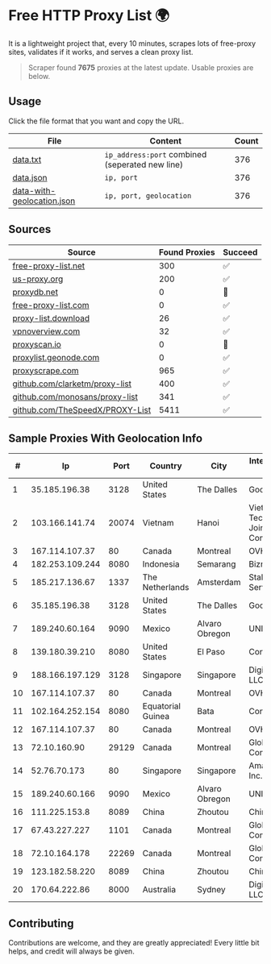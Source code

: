
# Free HTTP Proxy List 🌍

It is a lightweight project that, every 10 minutes, scrapes lots of free-proxy sites, validates if it works, and serves a clean proxy list.


> Scraper found **7675** proxies at the latest update. Usable proxies are below.

## Usage

Click the file format that you want and copy the URL.


|File|Content|Count|
|----|-------|-----|
|[data.txt](https://raw.githubusercontent.com/themiralay/Proxy-List-World/master/data.txt)|`ip_address:port` combined (seperated new line)|376|
|[data.json](https://raw.githubusercontent.com/themiralay/Proxy-List-World/master/data.json)|`ip, port`|376|
|[data-with-geolocation.json](https://raw.githubusercontent.com/themiralay/Proxy-List-World/master/data-with-geolocation.json)|`ip, port, geolocation`|376|

## Sources

|Source|Found Proxies|Succeed|
|------|-------------|-------|
|[free-proxy-list.net](https://free-proxy-list.net)|300|✅|
|[us-proxy.org](https://www.us-proxy.org)|200|✅|
|[proxydb.net](http://proxydb.net)|0|🚫|
|[free-proxy-list.com](https://free-proxy-list.com/?page=&port=&type%5B%5D=http&type%5B%5D=https&up_time=0&search=Search)|0|✅|
|[proxy-list.download](https://www.proxy-list.download/HTTP)|26|✅|
|[vpnoverview.com](https://vpnoverview.com/privacy/anonymous-browsing/free-proxy-servers)|32|✅|
|[proxyscan.io](https://www.proxyscan.io)|0|🚫|
|[proxylist.geonode.com](https://proxylist.geonode.com/api/proxy-list?limit=300&page=1&sort_by=lastChecked&sort_type=desc&protocols=http,https)|0|✅|
|[proxyscrape.com](https://api.proxyscrape.com/v2/?request=displayproxies&protocol=http&timeout=10000&country=all&ssl=all&anonymity=all)|965|✅|
|[github.com/clarketm/proxy-list](https://raw.githubusercontent.com/clarketm/proxy-list/master/proxy-list-raw.txt)|400|✅|
|[github.com/monosans/proxy-list](https://raw.githubusercontent.com/monosans/proxy-list/main/proxies/http.txt)|341|✅|
|[github.com/TheSpeedX/PROXY-List](https://raw.githubusercontent.com/TheSpeedX/PROXY-List/master/http.txt)|5411|✅|


## Sample Proxies With Geolocation Info

|#|Ip|Port|Country|City|Internet Service Provider|
|-|--|----|-------|----|-------------------------|
|1|35.185.196.38|3128|United States|The Dalles|Google LLC|
|2|103.166.141.74|20074|Vietnam|Hanoi|Viet NAM Cloud Technology Joint Stock Company|
|3|167.114.107.37|80|Canada|Montreal|OVH SAS|
|4|182.253.109.244|8080|Indonesia|Semarang|Biznet Metronet|
|5|185.217.136.67|1337|The Netherlands|Amsterdam|Stallion Network Services Limited|
|6|35.185.196.38|3128|United States|The Dalles|Google LLC|
|7|189.240.60.164|9090|Mexico|Alvaro Obregon|UNINET|
|8|139.180.39.210|8080|United States|El Paso|Conterra|
|9|188.166.197.129|3128|Singapore|Singapore|DigitalOcean, LLC|
|10|167.114.107.37|80|Canada|Montreal|OVH SAS|
|11|102.164.252.154|8080|Equatorial Guinea|Bata|Conexxia GE S.L|
|12|167.114.107.37|80|Canada|Montreal|OVH SAS|
|13|72.10.160.90|29129|Canada|Montreal|GloboTech Communications|
|14|52.76.70.173|80|Singapore|Singapore|Amazon.com, Inc.|
|15|189.240.60.166|9090|Mexico|Alvaro Obregon|UNINET|
|16|111.225.153.8|8089|China|Zhoutou|China Telecom|
|17|67.43.227.227|1101|Canada|Montreal|GloboTech Communications|
|18|72.10.164.178|22269|Canada|Montreal|GloboTech Communications|
|19|123.182.58.220|8089|China|Zhoutou|China Telecom|
|20|170.64.222.86|8000|Australia|Sydney|DigitalOcean, LLC|



## Contributing

Contributions are welcome, and they are greatly appreciated! Every
little bit helps, and credit will always be given.

